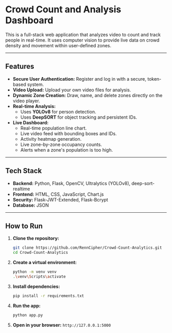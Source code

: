# Crowd Count and Analysis Dashboard

This is a full-stack web application that analyzes video to count and track people in real-time. It uses computer vision to provide live data on crowd density and movement within user-defined zones.
             
-----

## Features

  * **Secure User Authentication:** Register and log in with a secure, token-based system.
  * **Video Upload:** Upload your own video files for analysis.
  * **Dynamic Zone Creation:** Draw, name, and delete zones directly on the video player.
  * **Real-time Analysis:**
      * Uses **YOLOv8** for person detection.
      * Uses **DeepSORT** for object tracking and persistent IDs.
  * **Live Dashboard:**
      * Real-time population line chart.
      * Live video feed with bounding boxes and IDs.
      * Activity heatmap generation.
      * Live zone-by-zone occupancy counts.
      * Alerts when a zone's population is too high.

-----

## Tech Stack

  * **Backend:** Python, Flask, OpenCV, Ultralytics (YOLOv8), deep-sort-realtime
  * **Frontend:** HTML, CSS, JavaScript, Chart.js
  * **Security:** Flask-JWT-Extended, Flask-Bcrypt
  * **Database:** JSON

-----

## How to Run

1.  **Clone the repository:**

    ```bash
    git clone https://github.com/RennCipher/Crowd-Count-Analytics.git
    cd Crowd-Count-Analytics
    ```

2.  **Create a virtual environment:**

    ```bash
    python -m venv venv
    .\venv\Scripts\activate
    ```

3.  **Install dependencies:**

    ```bash
    pip install -r requirements.txt
    ```

4.  **Run the app:**

    ```bash
    python app.py
    ```

5.  **Open in your browser:**
    `http://127.0.0.1:5000`